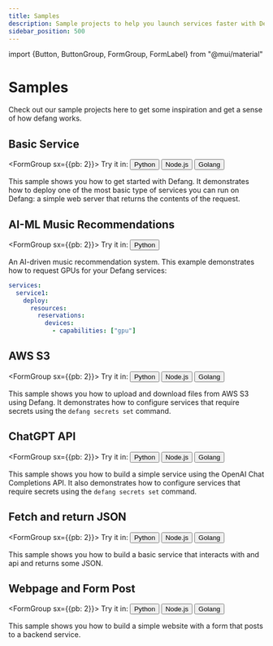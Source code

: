 ```yaml
---
title: Samples
description: Sample projects to help you launch services faster with Defang.
sidebar_position: 500
---
```


import {Button, ButtonGroup, FormGroup, FormLabel} from "@mui/material"

# Samples

Check out our sample projects here to get some inspiration and get a sense of how defang works.


## Basic Service

<FormGroup sx={{pb: 2}}>
    <FormLabel>Try it in: </FormLabel>
    <ButtonGroup variant="outlined">
        <Button href="https://github.com/defang-io/defang/tree/main/samples/python/Basic%20Service">Python</Button>
        <Button href="https://github.com/defang-io/defang/tree/main/samples/nodejs/Basic%20Service">Node.js</Button>
        <Button href="https://github.com/defang-io/defang/tree/main/samples/golang/Basic%20Service">Golang</Button>
    </ButtonGroup>
</FormGroup>

This sample shows you how to get started with Defang. It demonstrates how to deploy one of the most basic type of services you can run on Defang: a simple web server that returns the contents of the request.


## AI-ML Music Recommendations

<FormGroup sx={{pb: 2}}>
    <FormLabel>Try it in: </FormLabel>
    <ButtonGroup variant="outlined">
        <Button href="https://github.com/defang-io/defang/tree/main/samples/python/AI-ML%20Music">Python</Button>
    </ButtonGroup>
</FormGroup>

An AI-driven music recommendation system. This example demonstrates how to request GPUs for your Defang services:

```yaml
services:
  service1:
    deploy:
      resources:
        reservations:
          devices:
            - capabilities: ["gpu"]
```


## AWS S3

<FormGroup sx={{pb: 2}}>
    <FormLabel>Try it in: </FormLabel>
    <ButtonGroup variant="outlined">
        <Button href="https://github.com/defang-io/defang/tree/main/samples/python/AWS%20S3">Python</Button>
        <Button href="https://github.com/defang-io/defang/tree/main/samples/nodejs/AWS%20S3">Node.js</Button>
        <Button href="https://github.com/defang-io/defang/tree/main/samples/golang/AWS%20S3">Golang</Button>
    </ButtonGroup>
</FormGroup>

This sample shows you how to upload and download files from AWS S3 using Defang. It demonstrates how to configure services that require secrets using the `defang secrets set` command.


## ChatGPT API

<FormGroup sx={{pb: 2}}>
    <FormLabel>Try it in: </FormLabel>
    <ButtonGroup variant="outlined">
        <Button href="https://github.com/defang-io/defang/tree/main/samples/python/ChatGPT%20API">Python</Button>
        <Button href="https://github.com/defang-io/defang/tree/main/samples/nodejs/ChatGPT%20API">Node.js</Button>
        <Button href="https://github.com/defang-io/defang/tree/main/samples/golang/ChatGPT%20API">Golang</Button>
    </ButtonGroup>
</FormGroup>

This sample shows you how to build a simple service using the OpenAI Chat Completions API. It also demonstrates how to configure services that require secrets using the `defang secrets set` command.


## Fetch and return JSON

<FormGroup sx={{pb: 2}}>
    <FormLabel>Try it in: </FormLabel>
    <ButtonGroup variant="outlined">
        <Button href="https://github.com/defang-io/defang/tree/main/samples/python/Fetch%20and%20Return%20JSON">Python</Button>
        <Button href="https://github.com/defang-io/defang/tree/main/samples/nodejs/Fetch%20and%20Return%20JSON">Node.js</Button>
        <Button href="https://github.com/defang-io/defang/tree/main/samples/golang/Fetch%20and%20Return%20JSON">Golang</Button>
    </ButtonGroup>
</FormGroup>

This sample shows you how to build a basic service that interacts with and api and returns some JSON. 


## Webpage and Form Post

<FormGroup sx={{pb: 2}}>
    <FormLabel>Try it in: </FormLabel>
    <ButtonGroup variant="outlined">
        <Button href="https://github.com/defang-io/defang/tree/main/samples/python/Web%20Page%20and%20Form%20Post">Python</Button>
        <Button href="https://github.com/defang-io/defang/tree/main/samples/nodejs/Web%20Page%20and%20Form%20Post">Node.js</Button>
        <Button href="https://github.com/defang-io/defang/tree/main/samples/golang/Web%20Page%20and%20Form%20Post">Golang</Button>
    </ButtonGroup>
</FormGroup>

This sample shows you how to build a simple website with a form that posts to a backend service. 
